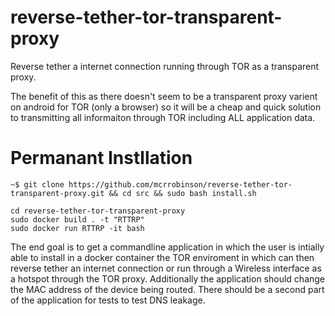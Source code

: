 # reverse-tether-tor-transparent-proxy
Reverse tether a internet connection running through TOR as a transparent proxy.

The benefit of this as there doesn't seem to be a transparent proxy varient on android for TOR (only a browser) so it will be a cheap and quick solution to transmitting all informaiton through TOR including ALL application data.

# Permanant Instllation

```
~$ git clone https://github.com/mcrrobinson/reverse-tether-tor-transparent-proxy.git && cd src && sudo bash install.sh
```

```
cd reverse-tether-tor-transparent-proxy
sudo docker build . -t "RTTRP"
sudo docker run RTTRP -it bash
```
The end goal is to get a commandline application in which the user is intially able to install in a docker container the TOR enviroment in which can then reverse tether an internet connection or run through a Wireless interface as a hotspot through the TOR proxy. Additionally the application should change the MAC address of the device being routed. There should be a second part of the application for tests to test DNS leakage.
